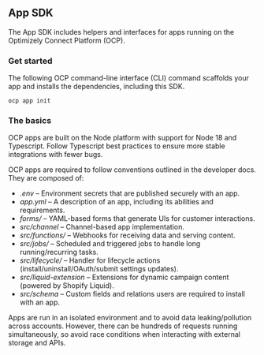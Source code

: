 ## App SDK
The App SDK includes helpers and interfaces for apps running on the Optimizely Connect Platform (OCP).

### Get started

The following OCP command-line interface (CLI) command scaffolds your app and installs the dependencies, including this SDK.
```shell
ocp app init
```

### The basics

OCP apps are built on the Node platform with support for Node 18 and Typescript. Follow Typescript best practices to ensure more stable integrations with fewer bugs.

OCP apps are required to follow conventions outlined in the developer docs. They are composed of:
* _.env_ – Environment secrets that are published securely with an app.
* _app.yml_ – A description of an app, including its abilities and requirements.
* _forms/_ – YAML-based forms that generate UIs for customer interactions.
* _src/channel_ – Channel-based app implementation.
* _src/functions/_ – Webhooks for receiving data and serving content.
* _src/jobs/_ – Scheduled and triggered jobs to handle long running/recurring tasks.
* _src/lifecycle/_ – Handler for lifecycle actions (install/uninstall/OAuth/submit settings updates).
* _src/liquid-extension_ – Extensions for dynamic campaign content (powered by Shopify Liquid).
* _src/schema_ – Custom fields and relations users are required to install with an app.

Apps are run in an isolated environment and to avoid data leaking/pollution across accounts. 
However, there can be hundreds of requests running simultaneously, so avoid race conditions when interacting with external storage and APIs.


